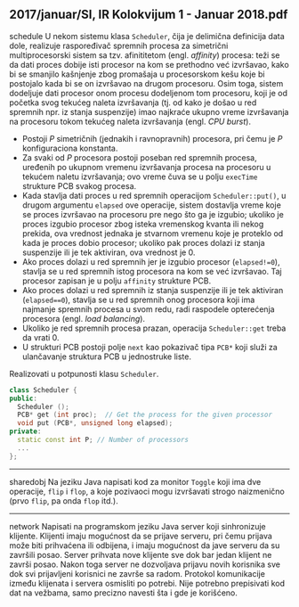 2017/januar/SI, IR Kolokvijum 1 - Januar 2018.pdf
--------------------------------------------------------------------------------
schedule
U  nekom  sistemu  klasa `Scheduler`,  čija  je  delimična  definicija  data  dole,  realizuje raspoređivač spremnih procesa za simetrični multiprocesorski sistem sa tzv. afinititetom (engl. *affinity*) procesa: teži se da dati proces dobije isti procesor na kom se prethodno već izvršavao, kako bi se smanjilo kašnjenje zbog promašaja u procesorskom kešu koje bi postojalo kada bi se on izvršavao na drugom procesoru. Osim toga, sistem dodeljuje dati procesor onom procesu dodeljenom tom procesoru, koji je od početka svog tekućeg naleta izvršavanja (tj. od kako je došao u red spremnih npr. iz stanja suspenzije) imao najkraće ukupno vreme izvršavanja na procesoru tokom tekućeg naleta izvršavanja (engl. *CPU burst*).

- Postoji   *P* simetričnih  (jednakih  i  ravnopravnih)  procesora,  pri  čemu  je *P* konfiguraciona konstanta. 
- Za svaki od *P* procesora postoji poseban red spremnih procesa, uređenih po ukupnom vremenu izvršavanja procesa na procesoru u tekućem naletu izvršavanja; ovo vreme čuva se u polju `execTime` strukture PCB svakog procesa. 
- Kada stavlja dati proces u red spremnih operacijom `Scheduler::put()`, u drugom argumentu `elapsed` ove operacije, sistem dostavlja vreme koje se proces izvršavao na procesoru pre nego što ga je izgubio; ukoliko je proces izgubio procesor zbog isteka vremenskog kvanta ili nekog prekida, ova vrednost jednaka je stvarnom vremenu koje je  proteklo  od  kada  je  proces dobio  procesor;  ukoliko  pak  proces  dolazi  iz  stanja suspenzije ili je tek aktiviran, ova vrednost je 0. 
- Ako proces dolazi u red spremnih jer je izgubio procesor (`elapsed!=0`), stavlja se u red spremnih istog procesora na kom se već izvršavao. Taj procesor zapisan je u polju `affinity` strukture PCB. 
- Ako  proces  dolazi  u  red  spremnih  iz  stanja  suspenzije  ili  je  tek  aktiviran (`elapsed==0`), stavlja se u red spremnih onog procesora koji ima najmanje spremnih procesa u svom redu, radi raspodele opterećenja procesora (engl. *load balancing*). 
- Ukoliko je red spremnih procesa prazan, operacija `Scheduler::get` treba da vrati 0. 
- U strukturi PCB postoji polje `next` kao pokazivač tipa `PCB*` koji služi za ulančavanje struktura PCB u jednostruke liste. 

Realizovati u potpunosti klasu `Scheduler`. 
```cpp
class Scheduler { 
public:  
  Scheduler (); 
  PCB* get (int proc);  // Get the process for the given processor 
  void put (PCB*, unsigned long elapsed); 
private: 
  static const int P; // Number of processors 
  ... 
};
```
 
--------------------------------------------------------------------------------
sharedobj
Na jeziku Java napisati kod za monitor `Toggle` koji ima dve operacije, `flip` i `flop`, a koje pozivaoci mogu izvršavati strogo naizmenično (prvo `flip`, pa onda `flop` itd.). 
 
--------------------------------------------------------------------------------
network
Napisati  na  programskom  jeziku  Java  server  koji  sinhronizuje  klijente.  Klijenti  imaju mogućnost da se prijave serveru, pri čemu prijava može biti prihvaćena ili odbijena, i imaju mogućnost da jave serveru da su završili posao. Server prihvata nove klijente sve dok bar jedan klijent ne završi posao. Nakon toga server ne dozvoljava prijavu novih korisnika sve dok svi prijavljeni korisnici ne završe sa radom. Protokol komunikacije između klijenata i servera  osmisliti  po potrebi. Nije potrebno prepisivati kod dat na vežbama, samo precizno navesti šta i gde je korišćeno. 
